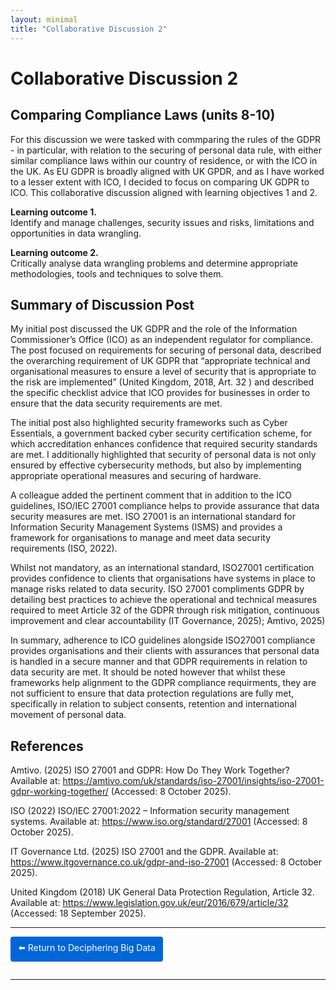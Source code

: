 ```yaml
---
layout: minimal
title: "Collaborative Discussion 2"
---
```



# Collaborative Discussion 2


## Comparing Compliance Laws (units 8-10)

For this discussion we were tasked with commparing the rules of the GDPR - in particular, with relation to the securing of personal data rule, with either similar compliance laws within our country of residence, or with the ICO in the UK.  As EU GDPR is broadly aligned with UK GPDR, and as I have worked to a lesser extent with ICO, I decided to focus on comparing UK GDPR to ICO.  This collaborative discussion aligned with learning objectives 1 and 2.

**Learning outcome 1.**  
Identify and manage challenges, security issues and risks, limitations and opportunities in data wrangling. 

**Learning outcome 2.**  
Critically analyse data wrangling problems and determine appropriate methodologies, tools and techniques to solve them. 

## Summary of Discussion Post

My initial post discussed the UK GDPR and the role of the Information Commissioner’s Office (ICO) as an independent regulator for compliance. The post focused on requirements for securing of personal data, described the overarching requirement of UK GDPR that “appropriate technical and organisational measures to ensure a level of security that is appropriate to the risk are implemented” (United Kingdom, 2018, Art. 32 ) and described the specific checklist advice that ICO provides for businesses in order to ensure that the data security requirements are met.  

The initial post also highlighted security frameworks such as Cyber Essentials, a government backed cyber security certification scheme, for which accreditation enhances confidence that required security standards are met.  I additionally highlighted that security of personal data is not only ensured by effective cybersecurity methods, but also by implementing appropriate operational measures and securing of hardware.


A colleague added the pertinent comment that in addition to the ICO guidelines, ISO/IEC 27001 compliance helps to provide assurance that data security measures are met.  ISO 27001 is an international standard for Information Security Management Systems (ISMS) and provides a framework for organisations to manage and meet data security requirements (ISO, 2022).


Whilst not mandatory, as an international standard, ISO27001 certification provides confidence to clients that organisations have systems in place to manage risks related to data security. ISO 27001 compliments GDPR by detailing best practices to achieve the operational and technical measures required to meet Article 32 of the GDPR through risk mitigation, continuous improvement and clear accountability (IT Governance, 2025); Amtivo, 2025)


In summary, adherence to ICO guidelines alongside ISO27001 compliance provides organisations and their clients with assurances that personal data is handled in a secure manner and that GDPR requirements in relation to data security are met. It should be noted however that whilst these frameworks help alignment to the GDPR compliance requirments, they are not sufficient to ensure that data protection regulations are fully met, specifically in relation to subject consents, retention and international movement  of personal data. 

 

## References

Amtivo. (2025) ISO 27001 and GDPR: How Do They Work Together? Available at: https://amtivo.com/uk/standards/iso-27001/insights/iso-27001-gdpr-working-together/ (Accessed: 8 October 2025).

ISO (2022) ISO/IEC 27001:2022 – Information security management systems. Available at: https://www.iso.org/standard/27001 (Accessed: 8 October 2025).

IT Governance Ltd. (2025) ISO 27001 and the GDPR. Available at: https://www.itgovernance.co.uk/gdpr-and-iso-27001 (Accessed: 8 October 2025).

United Kingdom (2018) UK General Data Protection Regulation, Article 32. Available at: https://www.legislation.gov.uk/eur/2016/679/article/32 (Accessed: 18 September 2025).


<hr>

<a href="https://sjackson-ds25.github.io/DecipheringBigData/Landing%20page.html" style="display:inline-block; padding:8px 12px; background-color:#0366d6; color:white; text-decoration:none; border-radius:4px; margin-bottom:1em;">⬅️ Return to Deciphering Big Data</a>

<hr>

